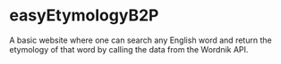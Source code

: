 # easyEtymologyB2P
A basic website where one can search any English word and return the etymology of that word by calling the data from the Wordnik API.
